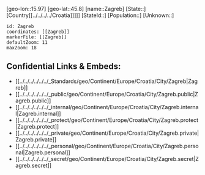 ﻿---
location: [45.8,15.97]
mapzoom: [7,12] 
mapmarker: city 
type: City
tags:
- geo/City


SpocWebEntityId: 35769
isDeleted: false
confidential: public

---
[geo-lon::15.97]
[geo-lat::45.8]
[name::Zagreb]
[State::]
[Country[[../../../../Croatia]]]]]
[StateId::]
[Population::]
[Unknown::]


```leaflet
id: Zagreb
coordinates: [[Zagreb]]
markerFile: [[Zagreb]]
defaultZoom: 11 
maxZoom: 18
```


## Confidential Links & Embeds: 
- [[../../../../../../_Standards/geo/Continent/Europe/Croatia/City/Zagreb|Zagreb]] 
- [[../../../../../../_public/geo/Continent/Europe/Croatia/City/Zagreb.public|Zagreb.public]] 
- [[../../../../../../_internal/geo/Continent/Europe/Croatia/City/Zagreb.internal|Zagreb.internal]] 
- [[../../../../../../_protect/geo/Continent/Europe/Croatia/City/Zagreb.protect|Zagreb.protect]] 
- [[../../../../../../_private/geo/Continent/Europe/Croatia/City/Zagreb.private|Zagreb.private]] 
- [[../../../../../../_personal/geo/Continent/Europe/Croatia/City/Zagreb.personal|Zagreb.personal]] 
- [[../../../../../../_secret/geo/Continent/Europe/Croatia/City/Zagreb.secret|Zagreb.secret]] 
